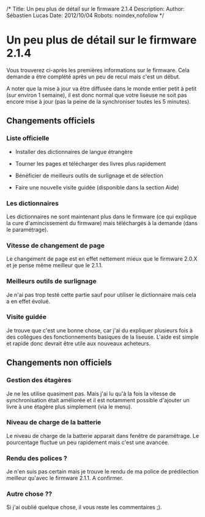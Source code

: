 /*
Title: Un peu plus de détail sur le firmware 2.1.4
Description: 
Author: Sébastien Lucas
Date: 2012/10/04
Robots: noindex,nofollow
*/
# Un peu plus de détail sur le firmware 2.1.4

Vous trouverez ci-après les premières informations sur le firmware. Cela demande a être complété après un peu de recul mais c'est un début.

A noter que la mise à jour va être diffusée dans le monde entier petit à petit (sur environ 1 semaine), il est donc normal que votre liseuse ne soit pas encore mise à jour (pas la peine de la synchroniser toutes les 5 minutes).

## Changements officiels 

###  Liste officielle

*	Installer des dictionnaires de langue étrangère

*	Tourner les pages et télécharger des livres plus rapidement

*	Bénéficier de meilleurs outils de surlignage et de sélection

*	Faire une nouvelle visite guidée (disponible dans la section Aide)
### Les dictionnaires

Les dictionnaires ne sont maintenant plus dans le firmware (ce qui explique la cure d'amincissement du firmware) mais téléchargés à la demande (dans le paramétrage).
### Vitesse de changement de page

Le changement de page est en effet nettement mieux que le firmware 2.0.X et je pense même meilleur que le 2.1.1.
### Meilleurs outils de surlignage

Je n'ai pas trop testé cette partie sauf pour utiliser le dictionnaire mais cela a en effet évolué.
### Visite guidée

Je trouve que c'est une bonne chose, car j'ai du expliquer plusieurs fois à des collègues des fonctionnements basiques de la liseuse. L'aide est simple et rapide donc devrait être utile aux nouveaux acheteurs.
## Changements non officiels

### Gestion des étagères
Je ne les utilise quasiment pas. Mais j'ai lu qu'à la fois la vitesse de synchronisation était améliorée et il est notamment possible d'ajouter un livre à une étagère plus simplement (via le menu).
### Niveau de charge de la batterie

Le niveau de charge de la batterie apparait dans fenêtre de paramétrage. Le pourcentage fluctue un peu rapidement mais c'est une avancée.
### Rendu des polices ?

Je n'en suis pas certain mais je trouve le rendu de ma police de prédilection meilleur qu'avec le firmware 2.1.1. A confirmer.
### Autre chose ??

Si j'ai oublié quelque chose, il vous reste les commentaires ;).



